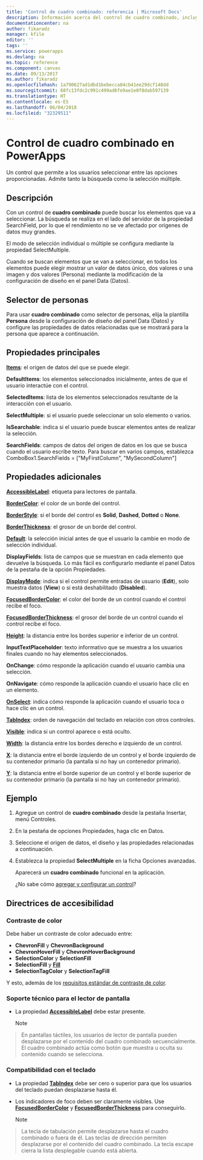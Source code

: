 ```yaml
---
title: 'Control de cuadro combinado: referencia | Microsoft Docs'
description: Información acerca del control de cuadro combinado, incluyendo sus propiedades y ejemplos
documentationcenter: na
author: fikaradz
manager: kfile
editor: ''
tags: ''
ms.service: powerapps
ms.devlang: na
ms.topic: reference
ms.component: canvas
ms.date: 09/13/2017
ms.author: fikaradz
ms.openlocfilehash: 1a790627ad1dbd1bebecca84cb41ee29dcf148dd
ms.sourcegitcommit: 68fc13fdc2c991c499ad6fe9ae1e0f8dab597139
ms.translationtype: HT
ms.contentlocale: es-ES
ms.lasthandoff: 06/04/2018
ms.locfileid: "32329511"
---
```

# <a name="combo-box-control-in-powerapps"></a>Control de cuadro combinado en PowerApps
Un control que permite a los usuarios seleccionar entre las opciones proporcionadas.  Admite tanto la búsqueda como la selección múltiple.

## <a name="description"></a>Descripción
Con un control de **cuadro combinado** puede buscar los elementos que va a seleccionar.  La búsqueda se realiza en el lado del servidor de la propiedad SearchField, por lo que el rendimiento no se ve afectado por orígenes de datos muy grandes.  

El modo de selección individual o múltiple se configura mediante la propiedad SelectMultiple.

Cuando se buscan elementos que se van a seleccionar, en todos los elementos puede elegir mostrar un valor de datos único, dos valores o una imagen y dos valores (Persona) mediante la modificación de la configuración de diseño en el panel Data (Datos).

## <a name="people-picker"></a>Selector de personas
Para usar **cuadro combinado** como selector de personas, elija la plantilla **Persona** desde la configuración de diseño del panel Data (Datos) y configure las propiedades de datos relacionadas que se mostrará para la persona que aparece a continuación.

## <a name="key-properties"></a>Propiedades principales
**[Items](properties-core.md)**: el origen de datos del que se puede elegir.

**DefaultItems**: los elementos seleccionados inicialmente, antes de que el usuario interactúe con el control.

**SelectedItems**: lista de los elementos seleccionados resultante de la interacción con el usuario.

**SelectMultiple**: si el usuario puede seleccionar un solo elemento o varios.

**IsSearchable**: indica si el usuario puede buscar elementos antes de realizar la selección.

**SearchFields**: campos de datos del origen de datos en los que se busca cuando el usuario escribe texto.  Para buscar en varios campos, establezca ComboBox1.SearchFields = ["MyFirstColumn", "MySecondColumn"]

## <a name="additional-properties"></a>Propiedades adicionales
**[AccessibleLabel](properties-accessibility.md)**: etiqueta para lectores de pantalla.

**[BorderColor](properties-color-border.md)**: el color de un borde del control.

**[BorderStyle](properties-color-border.md)**: si el borde del control es **Solid**, **Dashed**, **Dotted** o **None**.

**[BorderThickness](properties-color-border.md)**: el grosor de un borde del control.

**[Default](properties-core.md)**: la selección inicial antes de que el usuario la cambie en modo de selección individual.

**DisplayFields**: lista de campos que se muestran en cada elemento que devuelve la búsqueda.  Lo más fácil es configurarlo mediante el panel Datos de la pestaña de la opción Propiedades.

**[DisplayMode](properties-core.md)**: indica si el control permite entradas de usuario (**Edit**), solo muestra datos (**View**) o si está deshabilitado (**Disabled**).

**[FocusedBorderColor](properties-color-border.md)**: el color del borde de un control cuando el control recibe el foco.

**[FocusedBorderThickness](properties-color-border.md)**: el grosor del borde de un control cuando el control recibe el foco.

**[Height](properties-size-location.md)**: la distancia entre los bordes superior e inferior de un control.

**InputTextPlaceholder**: texto informativo que se muestra a los usuarios finales cuando no hay elementos seleccionados.

**OnChange**: cómo responde la aplicación cuando el usuario cambia una selección.

**OnNavigate**: cómo responde la aplicación cuando el usuario hace clic en un elemento.

**[OnSelect](properties-core.md)**: indica cómo responde la aplicación cuando el usuario toca o hace clic en un control.

**[TabIndex](properties-accessibility.md)**: orden de navegación del teclado en relación con otros controles.

**[Visible](properties-core.md)**: indica si un control aparece o está oculto.

**[Width](properties-size-location.md)**: la distancia entre los bordes derecho e izquierdo de un control.

**[X](properties-size-location.md)**: la distancia entre el borde izquierdo de un control y el borde izquierdo de su contenedor primario (la pantalla si no hay un contenedor primario).

**[Y](properties-size-location.md)**: la distancia entre el borde superior de un control y el borde superior de su contenedor primario (la pantalla si no hay un contenedor primario).

## <a name="example"></a>Ejemplo
1. Agregue un control de **cuadro combinado** desde la pestaña Insertar, menú Controles.  
2. En la pestaña de opciones Propiedades, haga clic en Datos.  
3. Seleccione el origen de datos, el diseño y las propiedades relacionadas a continuación.
4. Establezca la propiedad **SelectMultiple** en la ficha Opciones avanzadas.

    Aparecerá un **cuadro combinado** funcional en la aplicación.

    ¿No sabe cómo [agregar y configurar un control](../add-configure-controls.md)?


## <a name="accessibility-guidelines"></a>Directrices de accesibilidad
### <a name="color-contrast"></a>Contraste de color
Debe haber un contraste de color adecuado entre:
* **ChevronFill** y **ChevronBackground**
* **ChevronHoverFill** y **ChevronHoverBackground**
* **SelectionColor** y **SelectionFill**
* **SelectionFill** y **[Fill](properties-color-border.md)**
* **SelectionTagColor** y **SelectionTagFill**

Y esto, además de los [requisitos estándar de contraste de color](../accessible-apps-color.md).

### <a name="screen-reader-support"></a>Soporte técnico para el lector de pantalla
* La propiedad **[AccessibleLabel](properties-accessibility.md)** debe estar presente.

    > [!NOTE]
> En pantallas táctiles, los usuarios de lector de pantalla pueden desplazarse por el contenido del cuadro combinado secuencialmente. El cuadro combinado actúa como botón que muestra u oculta su contenido cuando se selecciona.

### <a name="keyboard-support"></a>Compatibilidad con el teclado
* La propiedad **[TabIndex](properties-accessibility.md)** debe ser cero o superior para que los usuarios del teclado puedan desplazarse hasta él.
* Los indicadores de foco deben ser claramente visibles. Use **[FocusedBorderColor](properties-color-border.md)** y **[FocusedBorderThickness](properties-color-border.md)** para conseguirlo.

    > [!NOTE]
> La tecla de tabulación permite desplazarse hasta el cuadro combinado o fuera de él. Las teclas de dirección permiten desplazarse por el contenido del cuadro combinado. La tecla escape cierra la lista desplegable cuando está abierta.
